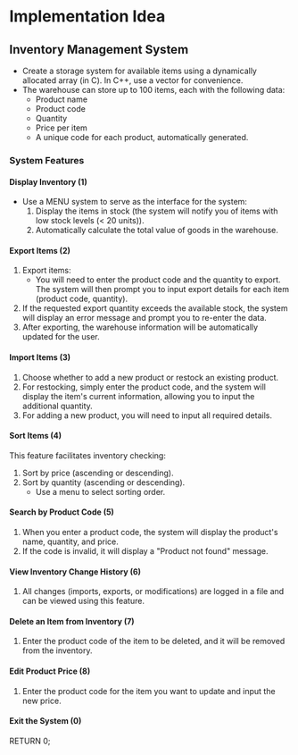 # Implementation Idea
## Inventory Management System
- Create a storage system for available items using a dynamically allocated array (in C). In C++, use a vector for convenience.
- The warehouse can store up to 100 items, each with the following data: 
  - Product name
  - Product code
  - Quantity
  - Price per item
  - A unique code for each product, automatically generated.

### System Features
#### Display Inventory (1)
- Use a MENU system to serve as the interface for the system:
  1. Display the items in stock (the system will notify you of items with low stock levels (< 20 units)).
  2. Automatically calculate the total value of goods in the warehouse.

#### Export Items (2)
1. Export items:
   - You will need to enter the product code and the quantity to export. The system will then prompt you to input export details for each item (product code, quantity).
2. If the requested export quantity exceeds the available stock, the system will display an error message and prompt you to re-enter the data.
3. After exporting, the warehouse information will be automatically updated for the user.

#### Import Items (3)
1. Choose whether to add a new product or restock an existing product.
2. For restocking, simply enter the product code, and the system will display the item's current information, allowing you to input the additional quantity.
3. For adding a new product, you will need to input all required details.

#### Sort Items (4)
This feature facilitates inventory checking:
1. Sort by price (ascending or descending).
2. Sort by quantity (ascending or descending).
   - Use a menu to select sorting order.

#### Search by Product Code (5)
1. When you enter a product code, the system will display the product's name, quantity, and price.
2. If the code is invalid, it will display a "Product not found" message.

#### View Inventory Change History (6)
1. All changes (imports, exports, or modifications) are logged in a file and can be viewed using this feature.

#### Delete an Item from Inventory (7)
1. Enter the product code of the item to be deleted, and it will be removed from the inventory.

#### Edit Product Price (8)
1. Enter the product code for the item you want to update and input the new price.

#### Exit the System (0)
   RETURN 0;
